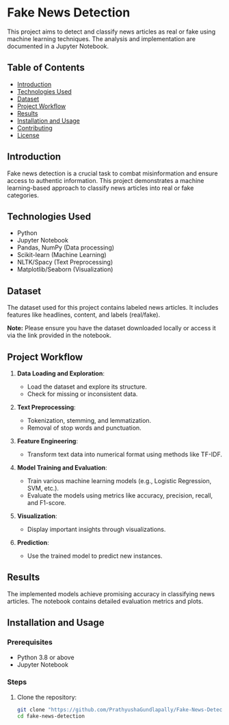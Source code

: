 # Fake News Detection

This project aims to detect and classify news articles as real or fake using machine learning techniques. The analysis and implementation are documented in a Jupyter Notebook.

## Table of Contents
- [Introduction](#introduction)
- [Technologies Used](#technologies-used)
- [Dataset](#dataset)
- [Project Workflow](#project-workflow)
- [Results](#results)
- [Installation and Usage](#installation-and-usage)
- [Contributing](#contributing)
- [License](#license)

## Introduction
Fake news detection is a crucial task to combat misinformation and ensure access to authentic information. This project demonstrates a machine learning-based approach to classify news articles into real or fake categories.

## Technologies Used
- Python
- Jupyter Notebook
- Pandas, NumPy (Data processing)
- Scikit-learn (Machine Learning)
- NLTK/Spacy (Text Preprocessing)
- Matplotlib/Seaborn (Visualization)

## Dataset
The dataset used for this project contains labeled news articles. It includes features like headlines, content, and labels (real/fake).

**Note:** Please ensure you have the dataset downloaded locally or access it via the link provided in the notebook.

## Project Workflow
1. **Data Loading and Exploration**:
   - Load the dataset and explore its structure.
   - Check for missing or inconsistent data.

2. **Text Preprocessing**:
   - Tokenization, stemming, and lemmatization.
   - Removal of stop words and punctuation.

3. **Feature Engineering**:
   - Transform text data into numerical format using methods like TF-IDF.

4. **Model Training and Evaluation**:
   - Train various machine learning models (e.g., Logistic Regression, SVM, etc.).
   - Evaluate the models using metrics like accuracy, precision, recall, and F1-score.

5. **Visualization**:
   - Display important insights through visualizations.

6. **Prediction**:
   - Use the trained model to predict new instances.

## Results
The implemented models achieve promising accuracy in classifying news articles. The notebook contains detailed evaluation metrics and plots.

## Installation and Usage
### Prerequisites
- Python 3.8 or above
- Jupyter Notebook

### Steps
1. Clone the repository:
   ```bash
   git clone "https://github.com/PrathyushaGundlapally/Fake-News-Detection-ML"
   cd fake-news-detection
